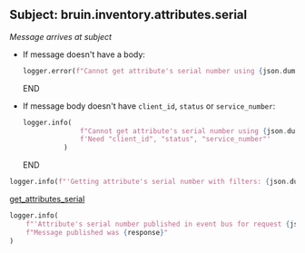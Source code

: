 ## Subject: bruin.inventory.attributes.serial

_Message arrives at subject_

* If message doesn't have a body:
  ```python
  logger.error(f"Cannot get attribute's serial number using {json.dumps(msg)}. JSON malformed")
  ```
  END

* If message body doesn't have `client_id`, `status` or `service_number`:
  ```python
  logger.info(
                f"Cannot get attribute's serial number using {json.dumps(filters)}. "
                f'Need "client_id", "status", "service_number"'
            )
  ```
  END

```python
logger.info(f"'Getting attribute's serial number with filters: {json.dumps(filters)}'")
```

[get_attributes_serial](../repositories/bruin_repository/get_attributes_serial.md)

```python
logger.info(
    f"'Attribute's serial number published in event bus for request {json.dumps(msg)}. '"
    f"Message published was {response}"
)
```
